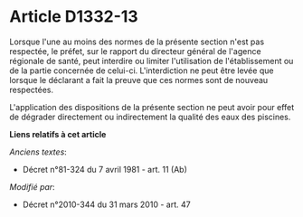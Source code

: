 # Article D1332-13

Lorsque l'une au moins des normes de la présente section n'est pas respectée, le préfet, sur le rapport du directeur général
de l'agence régionale de santé, peut interdire ou limiter l'utilisation de l'établissement ou de la partie concernée de
celui-ci. L'interdiction ne peut être levée que lorsque le déclarant a fait la preuve que ces normes sont de nouveau
respectées.

L'application des dispositions de la présente section ne peut avoir pour effet de dégrader directement ou indirectement la
qualité des eaux des piscines.

**Liens relatifs à cet article**

_Anciens textes_:

  - Décret n°81-324 du 7 avril 1981 - art. 11 (Ab)

_Modifié par_:

  - Décret n°2010-344 du 31 mars 2010 - art. 47
